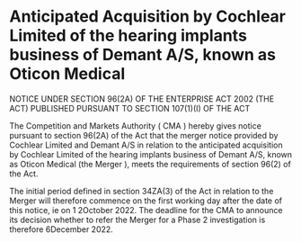 # Anticipated Acquisition by Cochlear Limited of the hearing implants business of Demant A/S, known as Oticon Medical

NOTICE UNDER SECTION 96(2A) OF THE ENTERPRISE ACT 2002 (THE ACT) PUBLISHED PURSUANT TO SECTION 107(1)(I) OF THE ACT

The Competition and Markets Authority ( CMA ) hereby gives notice pursuant to section 96(2A) of the Act that the merger notice provided by Cochlear Limited and Demant A/S in relation to the anticipated acquisition by Cochlear Limited of the hearing implants business of Demant A/S, known as Oticon Medical (the Merger ), meets the requirements of section 96(2) of the Act.

The initial period defined in section 34ZA(3) of the Act in relation to the Merger will therefore commence on the first working day after the date of this notice, ie on 1 2October 2022. The deadline for the CMA to announce its decision whether to refer the Merger for a Phase 2 investigation is therefore 6December 2022.